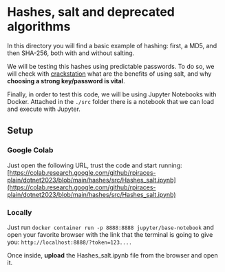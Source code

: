 # Hashes, salt and deprecated algorithms

In this directory you will find a basic example of hashing: first, a MD5, and then SHA-256, both with and without salting.

We will be testing this hashes using predictable passwords. To do so, we will check with [crackstation](https://crackstation.net/) what are the benefits of using salt, and why **choosing a strong key/password is vital**.

Finally, in order to test this code, we will be using Jupyter Notebooks with Docker. Attached in the `./src` folder there is a notebook that we can load and execute with Jupyter.

## Setup

### Google Colab
Just open the following URL, trust the code and start running: [https://colab.research.google.com/github/rpiraces-plain/dotnet2023/blob/main/hashes/src/Hashes_salt.ipynb](https://colab.research.google.com/github/rpiraces-plain/dotnet2023/blob/main/hashes/src/Hashes_salt.ipynb)

### Locally

Just run `docker container run -p 8888:8888 jupyter/base-notebook` and open your favorite browser with the link that the terminal is going to give you: `http://localhost:8888/?token=123....`

Once inside, **upload** the Hashes_salt.ipynb file from the browser and open it.
